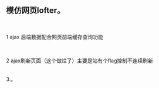 <h2>模仿网页lofter。</h2><br>
<p>1 ajax 后端数据配合网页前端缓存查询功能</p><br>
<p>2 ajax刷新页面（这个做烂了）主要是站有个flag控制不连续刷新</p><br>
3.。
